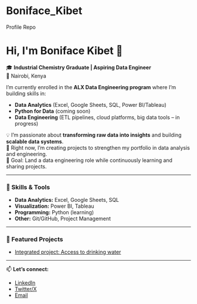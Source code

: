 # Boniface_Kibet
Profile Repo
# Hi, I'm Boniface Kibet 👋

🎓 **Industrial Chemistry Graduate | Aspiring Data Engineer**  
📍 Nairobi, Kenya  

I’m currently enrolled in the **ALX Data Engineering program** where I’m building skills in:  
- **Data Analytics** (Excel, Google Sheets, SQL, Power BI/Tableau)  
- **Python for Data** (coming soon)  
- **Data Engineering** (ETL pipelines, cloud platforms, big data tools – in progress)  

💡 I’m passionate about **transforming raw data into insights** and building **scalable data systems**.  
🌱 Right now, I’m creating projects to strengthen my portfolio in data analysis and engineering.  
🎯 Goal: Land a data engineering role while continuously learning and sharing projects.  

---

### 🔨 Skills & Tools
- **Data Analytics:** Excel, Google Sheets, SQL  
- **Visualization:** Power BI, Tableau  
- **Programming:** Python (learning)  
- **Other:** Git/GitHub, Project Management  

---

### 📂 Featured Projects
- [Integrated project: Access to drinking water](#)   

---

📫 **Let’s connect:**  
- [LinkedIn](https://linkedin.com/in/bonifacekibet)  
- [Twitter/X](https://x.com/sir_bonito)  
- [Email](mailto:bonifacekibet50@gmail.com)
